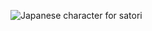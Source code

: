 ![Japanese character for *satori*](https://upload.wikimedia.org/wikipedia/commons/thumb/d/df/Satori.svg/350px-Satori.svg.png)
